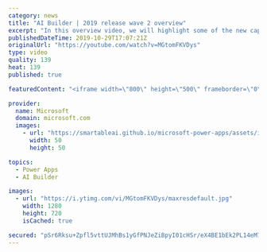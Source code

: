 ```yaml
---
category: news
title: "AI Builder | 2019 release wave 2 overview"
excerpt: "In this overview video, we will highlight some of the new capabilities included in the latest update to AI Builder within Power Apps that will help you plan and prepare for the upcoming updates with confidence.     Here are the capabilities covered:  • Building AI models  • Managing and sharing AI models"
publishedDateTime: 2019-10-29T17:07:21Z
originalUrl: "https://youtube.com/watch?v=MGtomFKVDys"
type: video
quality: 139
heat: 139
published: true

featuredContent: "<iframe width=\"800\" height=\"500\" frameborder=\"0\" src=\"https://www.youtube.com/embed/MGtomFKVDys\" allow=\"accelerometer; autoplay; encrypted-media; gyroscope; picture-in-picture\" allowfullscreen></iframe>"

provider:
  name: Microsoft
  domain: microsoft.com
  images:
    - url: "https://smartableai.github.io/microsoft-power-apps/assets/images/organizations/microsoft.com-50x50.jpg"
      width: 50
      height: 50

topics:
  - Power Apps
  - AI Builder

images:
  - url: "https://i.ytimg.com/vi/MGtomFKVDys/maxresdefault.jpg"
    width: 1280
    height: 720
    isCached: true

secured: "pSr6Rksu+Zpfl5vttUJMhBs1yGfPNJeZiBpyI01cHSr/eX4BE1bEk2PL14eM7/IhyXHZ3nnEfElo7M3wwoeXsl6TTohpH5m7dOeMVLRjbcsHfZnZ8e6uy2Ob80sCspyA0t+B2OHJVEpda0YJTuCg8qGGT+Iha+AYHqTATgtynTkureC3zmMHOspyVlQduSomzA1K5qiMqjMjPaI7wnRdUtf6T4Gp1OFncV3/1PgKb/8U5Rt54FhxrdSZBsIWY/RmaCpUsiy4DXtFxRqVy9nG0Nxl+WF8O73BkH6/WoqYADmYTbmUWI6Dw272tnbaztjJbeOIDTtYI0LkWdnz4l3U8wbBrhfvoZ4rtSR0LEBa/Bk0nqbbZu/cTJBMJmaB63yXmn/iUzr+yKe87ENiO96M5g6gb+V0WXt58eUDnid89ubJItrrmwK3m3TL/Pt6UCLZ;lCfdQxSSvwcp9sCvvgeHaw=="
---
```


